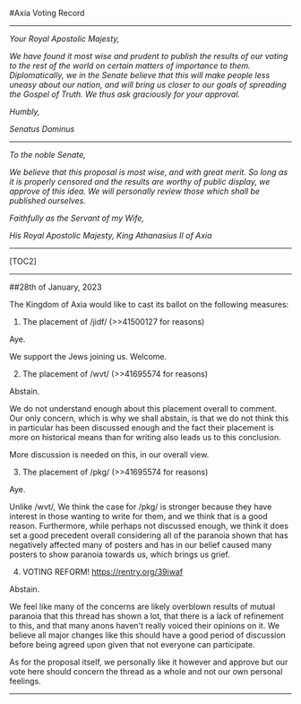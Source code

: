 #Axia Voting Record
***
*Your Royal Apostolic Majesty,*

*We have found it most wise and prudent to publish the results of our voting to the rest of the world on certain matters of importance to them. Diplomatically, we in the Senate believe that this will make people less uneasy about our nation, and will bring us closer to our goals of spreading the Gospel of Truth. We thus ask graciously for your approval.*

*Humbly,*

*Senatus Dominus*
***
*To the noble Senate,*

*We believe that this proposal is most wise, and with great merit. So long as it is properly censored and the results are worthy of public display, we approve of this idea. We will personally review those which shall be published ourselves.*

*Faithfully as the Servant of my Wife,*

*His Royal Apostolic Majesty,
King Athanasius II of Axia*
***
[TOC2]
***
##28th of January, 2023

The Kingdom of Axia would like to cast its ballot on the following measures:

1. The placement of /jidf/ (>>41500127 for reasons)

Aye. 

We support the Jews joining us. Welcome.

2. The placement of /wvt/ (>>41695574 for reasons)

Abstain. 

We do not understand enough about this placement overall to comment. Our only concern, which is why we shall abstain, is that we do not think this in particular has been discussed enough and the fact their placement is more on historical means than for writing also leads us to this conclusion.

More discussion is needed on this, in our overall view.

3. The placement of /pkg/ (>>41695574 for reasons)

Aye. 

Unlike /wvt/, We think the case for /pkg/ is stronger because they have interest in those wanting to write for them, and we think that is a good reason. Furthermore, while perhaps not discussed enough, we think it does set a good precedent overall considering all of the paranoia shown that has negatively affected many of posters and has in our belief caused many posters to show paranoia towards us, which brings us grief.

4. VOTING REFORM! https://rentry.org/39iwaf

Abstain. 

We feel like many of the concerns are likely overblown results of mutual paranoia that this thread has shown a lot, that there is a lack of refinement to this, and that many anons haven't really voiced their opinions on it. We believe all major changes like this should have a good period of discussion before being agreed upon given that not everyone can participate. 

As for the proposal itself, we personally like it however and approve but our vote here should concern the thread as a whole and not our own personal feelings.
***
